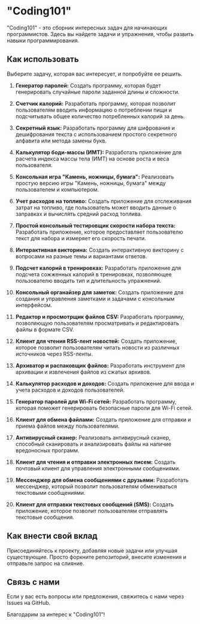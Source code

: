 # "Coding101"

"Coding101" - это сборник интересных задач для начинающих программистов. Здесь вы найдете задачи и упражнения, чтобы развить навыки программирования.

## Как использовать

Выберите задачу, которая вас интересует, и попробуйте ее решить.

1. **Генератор паролей:** Создать программу, которая будет генерировать случайные пароли заданной длины и сложности.

2. **Счетчик калорий:** Разработать программу, которая позволит пользователям вводить информацию о потреблении пищи и подсчитывать общее количество потребленных калорий за день.

3. **Секретный язык:** Разработать программу для шифрования и дешифрования текста с использованием простого секретного алфавита или метода замены букв.

4. **Калькулятор боди-массы (ИМТ):** Разработать приложение для расчета индекса массы тела (ИМТ) на основе роста и веса пользователя.

5. **Консольная игра "Камень, ножницы, бумага":** Реализовать простую версию игры "Камень, ножницы, бумага" между пользователем и компьютером.

6. **Учет расходов на топливо:** Создать приложение для отслеживания затрат на топливо, где пользователь может вводить данные о заправках и вычислять средний расход топлива.

7. **Простой консольный тестировщик скорости набора текста:** Разработать приложение, которое предоставляет пользователю текст для набора и измеряет его скорость печати.

8. **Интерактивная викторина:** Создать интерактивную викторину с вопросами на разные темы и вариантами ответов.

9. **Подсчет калорий в тренировках:** Разработать приложение для подсчета сожженных калорий в тренировках, позволяющее пользователю вводить тип и длительность упражнений.

10. **Консольный органайзер для заметок:** Создать приложение для создания и управления заметками и задачами с консольным интерфейсом.

11. **Редактор и просмотрщик файлов CSV:** Разработать программу, позволяющую пользователям просматривать и редактировать файлы в формате CSV.

12. **Клиент для чтения RSS-лент новостей:** Создать приложение, которое позволит пользователям читать новости из различных источников через RSS-ленты.

13. **Архиватор и распаковщик файлов:** Разработать инструмент для архивации и извлечения файлов из сжатых архивов.

14. **Калькулятор расходов и доходов:** Создать приложение для ввода и учета расходов и доходов пользователей.

15. **Генератор паролей для Wi-Fi сетей:** Разработать программу, которая поможет генерировать безопасные пароли для Wi-Fi сетей.

16. **Клиент для обмена файлами:** Создать приложение для отправки и приема файлов между пользователями.

17. **Антивирусный сканер:** Реализовать антивирусный сканер, способный сканировать и анализировать файлы на наличие вредоносных программ.

18. **Клиент для чтения и отправки электронных писем:** Создать почтовый клиент для управления электронными сообщениями.

19. **Мессенджер для обмена сообщениями с друзьями:** Разработать мессенджер, который позволит пользователям обмениваться текстовыми сообщениями.

20. **Клиент для отправки текстовых сообщений (SMS):** Создать приложение, которое позволит пользователям отправлять текстовые сообщения.

## Как внести свой вклад

Присоединяйтесь к проекту, добавляя новые задачи или улучшая существующие. Просто форкните репозиторий, внесите изменения и отправьте запрос на слияние.

## Связь с нами

Если у вас есть вопросы или предложения, свяжитесь с нами через Issues на GitHub.

Благодарим за интерес к "Coding101"!
